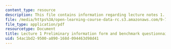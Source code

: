 ```yaml
---
content_type: resource
description: This file contains information regarding lecture notes 1.
file: /media/https%3A/open-learning-course-data-rc.s3.amazonaws.com/9-70-social-psychology-spring-2013/54ac1bd29500a890168d094463d98d41_MIT9_70S13_inf_fm_bcmk_L1.pdf
file_type: application/pdf
resourcetype: Document
title: Lecture 1 Preliminary information form and benchmark questionnaire
uid: 54ac1bd2-9500-a890-168d-094463d98d41
---
```

